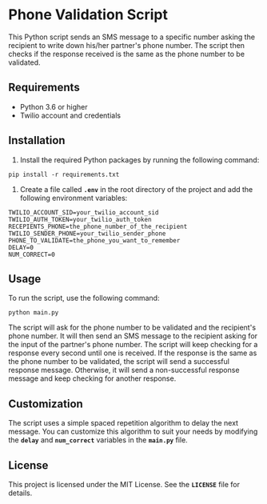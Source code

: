 # **Phone Validation Script**

This Python script sends an SMS message to a specific number asking the recipient to write down his/her partner's phone number. The script then checks if the response received is the same as the phone number to be validated.

## **Requirements**

- Python 3.6 or higher
- Twilio account and credentials

## **Installation**

1. Install the required Python packages by running the following command:

```
pip install -r requirements.txt

```

1. Create a file called **`.env`** in the root directory of the project and add the following environment variables:

```
TWILIO_ACCOUNT_SID=your_twilio_account_sid
TWILIO_AUTH_TOKEN=your_twilio_auth_token
RECEPIENTS_PHONE=the_phone_number_of_the_recipient
TWILIO_SENDER_PHONE=your_twilio_sender_phone
PHONE_TO_VALIDATE=the_phone_you_want_to_remember
DELAY=0
NUM_CORRECT=0

```

## **Usage**

To run the script, use the following command:

```
python main.py

```

The script will ask for the phone number to be validated and the recipient's phone number. It will then send an SMS message to the recipient asking for the input of the partner's phone number. The script will keep checking for a response every second until one is received. If the response is the same as the phone number to be validated, the script will send a successful response message. Otherwise, it will send a non-successful response message and keep checking for another response.

## **Customization**

The script uses a simple spaced repetition algorithm to delay the next message. You can customize this algorithm to suit your needs by modifying the **`delay`** and **`num_correct`** variables in the **`main.py`** file.

## **License**

This project is licensed under the MIT License. See the **`LICENSE`** file for details.
